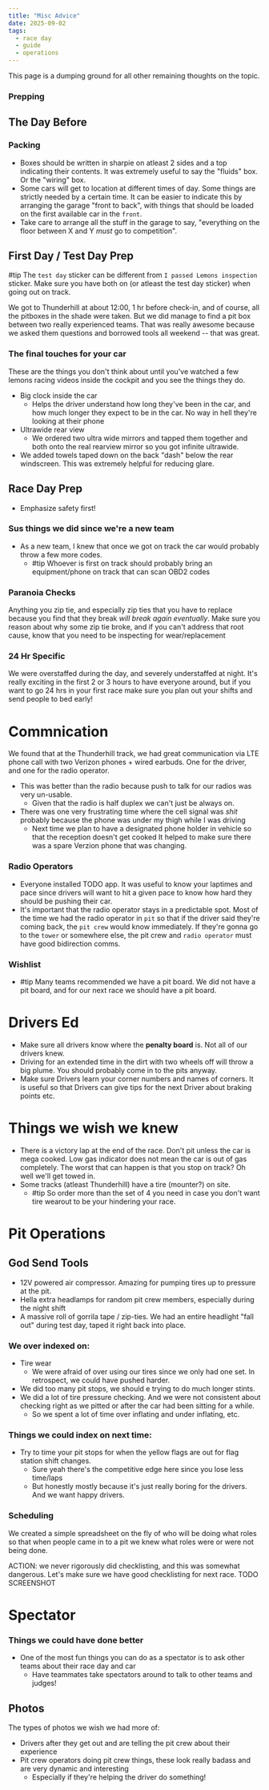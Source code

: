 ```yaml
---
title: "Misc Advice"
date: 2025-09-02
tags:
  - race day
  - guide
  - operations
---
```



This page is a dumping ground for all other remaining thoughts on the topic.

### Prepping 

###

## The Day Before
### Packing
- Boxes should be written in sharpie on atleast 2 sides and a top indicating their contents. It was extremely useful to say the "fluids" box. Or the "wiring" box.
- Some cars will get to location at different times of day. Some things are strictly needed by a certain time. It can be easier to indicate this by arranging the garage "front to back", with things that should be loaded on the first available car in the `front`.
- Take care to arrange all the stuff in the garage to say, "everything on the floor between X and Y _must_ go to competition".

## First Day / Test Day Prep
#tip The `test day` sticker can be different from `I passed Lemons inspection` sticker. Make sure you have both on (or atleast the test day sticker) when going out on track.

We got to Thunderhill at about 12:00, 1 hr before check-in, and of course, all the pitboxes in the shade were taken. But we did manage to find a pit box between two really experienced teams. That was really awesome because we asked them questions and borrowed tools all weekend -- that was great.

### The final touches for your car
These are the things you don't think about until you've watched a few lemons racing videos inside the cockpit and you see the things they do.

- Big clock inside the car
    - Helps the driver understand how long they've been in the car, and how much longer they expect to be in the car. No way in hell they're looking at their phone
- Ultrawide rear view
    - We ordered two ultra wide mirrors and tapped them together and both onto the real rearview mirror so you got infinite ultrawide.
- We added towels taped down on the back "dash" below the rear windscreen. This was extremely helpful for reducing glare.


## Race Day Prep
- Emphasize safety first!

### Sus things we did since we're a new team
- As a new team, I knew that once we got on track the car would probably throw a few more codes.
    - #tip Whoever is first on track should probably bring an equipment/phone on track that can scan OBD2 codes

### Paranoia Checks
Anything you zip tie, and especially zip ties that you have to replace because you find that they break _will break again eventually_. Make sure you reason about why some zip tie broke, and if you can't address that root cause, know that you need to be inspecting for wear/replacement

### 24 Hr Specific
We were overstaffed during the day, and severely understaffed at night. It's really exciting in the first 2 or 3 hours to have everyone around, but if you want to go 24 hrs in your first race make sure you plan out your shifts and send people to bed early!

# Commnication
We found that at the Thunderhill track, we had great communication via LTE phone call with two Verizon phones + wired earbuds. One for the driver, and one for the radio operator.
- This was better than the radio because push to talk for our radios was very un-usable.
    - Given that the radio is half duplex we can't just be always on.
- There was one very frustrating time where the cell signal was _shit_ probably because the phone was under my thigh while I was driving
    - Next time we plan to have a designated phone holder in vehicle so that the reception doesn't get cooked
It helped to make sure there was a spare Verzion phone that was changing.

### Radio Operators
- Everyone installed TODO app. It was useful to know your laptimes and pace since drivers will want to hit a given pace to know how hard they should be pushing their car.
- It's important that the radio operator stays in a predictable spot. Most of the time we had the radio operator in `pit` so that if the driver said they're coming back, the `pit crew` would know immediately. If they're gonna go to the `tower` or somewhere else, the pit crew and `radio operator` must have good bidirection comms.

### Wishlist
- #tip Many teams recommended we have a pit board. We did not have a pit board, and for our next race we should have a pit board.

# Drivers Ed
- Make sure all drivers know where the **penalty board** is. Not all of our drivers knew.
- Driving for an extended time in the dirt with two wheels off will throw a big plume. You should probably come in to the pits anyway.
- Make sure Drivers learn your corner numbers and names of corners. It is useful so that Drivers can give tips for the next Driver about braking points etc.

# Things we wish we knew
- There is a victory lap at the end of the race. Don't pit unless the car is mega cooked. Low gas indicator does not mean the car is out of gas completely. The worst that can happen is that you stop on track? Oh well we'll get towed in.
- Some tracks (atleast Thunderhill) have a tire (mounter?) on site.
    - #tip So order more than the set of 4 you need in case you don't want tire wearout to be your hindering your race.

# Pit Operations

## God Send Tools
- 12V powered air compressor. Amazing for pumping tires up to pressure at the pit.
- Hella extra headlamps for random pit crew members, especially during the night shift
- A massive roll of gorrila tape / zip-ties. We had an entire headlight "fall out" during test day, taped it right back into place.

### We over indexed on:
- Tire wear
    - We were afraid of over using our tires since we only had one set. In retrospect, we could have pushed harder.
- We did too many pit stops, we should e trying to do much longer stints.
- We did a lot of tire pressure checking. And we were not consistent about checking right as we pitted or after the car had been sitting for a while.
    - So we spent a lot of time over inflating and under inflating, etc.

### Things we could index on next time:
- Try to time your pit stops for when the yellow flags are out for flag station shift changes.
     - Sure yeah there's the competitive edge here since you lose less time/laps
     - But honestly mostly because it's just really boring for the drivers. And we want happy drivers.

### Scheduling
We created a simple spreadsheet on the fly of who will be doing what roles so that when people came in to a pit we knew what roles were or were not being done.

ACTION: we never rigorously did checklisting, and this was somewhat dangerous. Let's make sure we have good checklisting for next race.
TODO SCREENSHOT

# Spectator
### Things we could have done better
- One of the most fun things you can do as a spectator is to ask other teams about their race day and car
    - Have teammates take spectators around to talk to other teams and judges!

## Photos
The types of photos we wish we had more of:
- Drivers after they get out and are telling the pit crew about their experience
- Pit crew operators doing pit crew things, these look really badass and are very dynamic and interesting
    - Especially if they're helping the driver do something!

